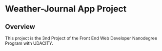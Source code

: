 # Weather-Journal App Project

## Overview
This project is the 3nd Project of the Front End Web Developer Nanodegree Program with UDACITY.